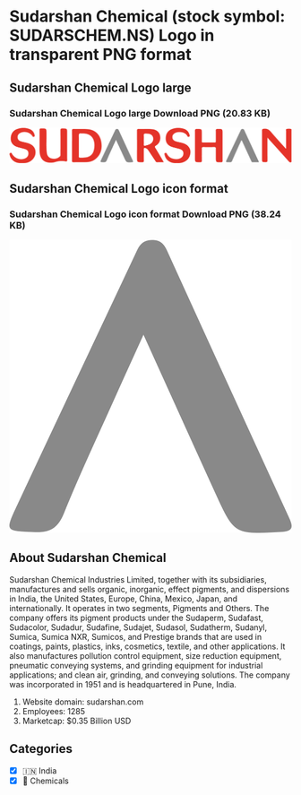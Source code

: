 # Sudarshan Chemical (stock symbol: SUDARSCHEM.NS) Logo in transparent PNG format

## Sudarshan Chemical Logo large

### Sudarshan Chemical Logo large Download PNG (20.83 KB)

![Sudarshan Chemical Logo large Download PNG (20.83 KB)](/img/orig/SUDARSCHEM.NS_BIG-acd8d8fd.png)

## Sudarshan Chemical Logo icon format

### Sudarshan Chemical Logo icon format Download PNG (38.24 KB)

![Sudarshan Chemical Logo icon format Download PNG (38.24 KB)](/img/orig/SUDARSCHEM.NS-b19b29f9.png)

## About Sudarshan Chemical

Sudarshan Chemical Industries Limited, together with its subsidiaries, manufactures and sells organic, inorganic, effect pigments, and dispersions in India, the United States, Europe, China, Mexico, Japan, and internationally. It operates in two segments, Pigments and Others. The company offers its pigment products under the Sudaperm, Sudafast, Sudacolor, Sudadur, Sudafine, Sudajet, Sudasol, Sudatherm, Sudanyl, Sumica, Sumica NXR, Sumicos, and Prestige brands that are used in coatings, paints, plastics, inks, cosmetics, textile, and other applications. It also manufactures pollution control equipment, size reduction equipment, pneumatic conveying systems, and grinding equipment for industrial applications; and clean air, grinding, and conveying solutions. The company was incorporated in 1951 and is headquartered in Pune, India.

1. Website domain: sudarshan.com
2. Employees: 1285
3. Marketcap: $0.35 Billion USD


## Categories
- [x] 🇮🇳 India
- [x] 🧪 Chemicals
